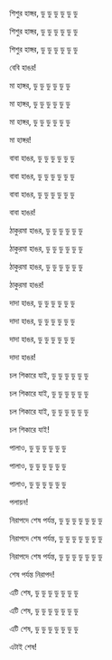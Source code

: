 শিশুর হাঙ্গর, ডু ডু ডু ডু ডু ডু

শিশুর হাঙ্গর, ডু ডু ডু ডু ডু ডু

শিশুর হাঙ্গর, ডু ডু ডু ডু ডু ডু

বেবি হাঙর!

মা হাঙ্গর, ডু ডু ডু ডু ডু ডু

মা হাঙ্গর, ডু ডু ডু ডু ডু ডু

মা হাঙ্গর, ডু ডু ডু ডু ডু ডু

মা হাঙ্গর!

বাবা হাঙর, ডু ডু ডু ডু ডু ডু

বাবা হাঙর, ডু ডু ডু ডু ডু ডু

বাবা হাঙর, ডু ডু ডু ডু ডু ডু

বাবা হাঙর!

ঠাকুরমা হাঙর, ডু ডু ডু ডু ডু ডু

ঠাকুরমা হাঙর, ডু ডু ডু ডু ডু ডু

ঠাকুরমা হাঙর, ডু ডু ডু ডু ডু ডু

ঠাকুরমা হাঙর!

দাদা হাঙর, ডু ডু ডু ডু ডু ডু

দাদা হাঙর, ডু ডু ডু ডু ডু ডু

দাদা হাঙর, ডু ডু ডু ডু ডু ডু

দাদা হাঙর!

চল শিকারে যাই, ডু ডু ডু ডু ডু ডু

চল শিকারে যাই, ডু ডু ডু ডু ডু ডু

চল শিকারে যাই, ডু ডু ডু ডু ডু ডু

চল শিকারে যাই!

পালাও, ডু ডু ডু ডু ডু ডু

পালাও, ডু ডু ডু ডু ডু ডু

পালাও, ডু ডু ডু ডু ডু ডু

পলায়ন!

নিরাপদে শেষ পর্যন্ত, ডু ডু ডু ডু ডু ডু ডু

নিরাপদে শেষ পর্যন্ত, ডু ডু ডু ডু ডু ডু ডু

নিরাপদে শেষ পর্যন্ত, ডু ডু ডু ডু ডু ডু ডু

শেষ পর্যন্ত নিরাপদ!

এটি শেষ, ডু ডু ডু ডু ডু ডু ডু

এটি শেষ, ডু ডু ডু ডু ডু ডু ডু

এটি শেষ, ডু ডু ডু ডু ডু ডু ডু

এটাই শেষ!
